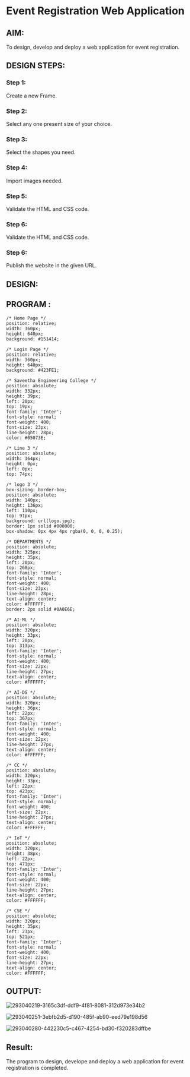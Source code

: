 # Event Registration Web Application

## AIM:
To design, develop and deploy a web application for event registration.

## DESIGN STEPS:

### Step 1:

Create a new Frame.

### Step 2:
Select any one present size of your choice.

### Step 3:
Select the shapes you need.

### Step 4:
Import images needed.

### Step 5:
Validate the HTML and CSS code.

### Step 6:

Validate the HTML and CSS code.

### Step 6:

Publish the website in the given URL.

## DESIGN:

## PROGRAM :

```
/* Home Page */
position: relative;
width: 360px;
height: 640px;
background: #151414;

/* Login Page */
position: relative;
width: 360px;
height: 640px;
background: #423FE1;

/* Saveetha Engineering College */
position: absolute;
width: 332px;
height: 39px;
left: 20px;
top: 19px;
font-family: 'Inter';
font-style: normal;
font-weight: 400;
font-size: 23px;
line-height: 28px;
color: #05073E;

/* Line 3 */
position: absolute;
width: 364px;
height: 0px;
left: 0px;
top: 74px;

/* logo 3 */
box-sizing: border-box;
position: absolute;
width: 140px;
height: 136px;
left: 110px;
top: 91px;
background: url(logo.jpg);
border: 1px solid #000000;
box-shadow: 0px 4px 4px rgba(0, 0, 0, 0.25);

/* DEPARTMENTS */
position: absolute;
width: 325px;
height: 35px;
left: 20px;
top: 268px;
font-family: 'Inter';
font-style: normal;
font-weight: 400;
font-size: 23px;
line-height: 28px;
text-align: center;
color: #FFFFFF;
border: 2px solid #0A0E6E;

/* AI-ML */
position: absolute;
width: 320px;
height: 33px;
left: 20px;
top: 313px;
font-family: 'Inter';
font-style: normal;
font-weight: 400;
font-size: 22px;
line-height: 27px;
text-align: center;
color: #FFFFFF;

/* AI-DS */
position: absolute;
width: 320px;
height: 36px;
left: 22px;
top: 367px;
font-family: 'Inter';
font-style: normal;
font-weight: 400;
font-size: 22px;
line-height: 27px;
text-align: center;
color: #FFFFFF;

/* CC */
position: absolute;
width: 320px;
height: 33px;
left: 22px;
top: 423px;
font-family: 'Inter';
font-style: normal;
font-weight: 400;
font-size: 22px;
line-height: 27px;
text-align: center;
color: #FFFFFF;

/* IoT */
position: absolute;
width: 320px;
height: 38px;
left: 22px;
top: 471px;
font-family: 'Inter';
font-style: normal;
font-weight: 400;
font-size: 22px;
line-height: 27px;
text-align: center;
color: #FFFFFF;

/* CSE */
position: absolute;
width: 320px;
height: 35px;
left: 23px;
top: 521px;
font-family: 'Inter';
font-style: normal;
font-weight: 400;
font-size: 22px;
line-height: 27px;
text-align: center;
color: #FFFFFF;
```


## OUTPUT:
![293040219-3165c3df-ddf9-4f81-8081-312d973e34b2](https://github.com/monishr288/event-registration/assets/147474049/64a27db7-cc41-452d-b246-b5cdeced89c0)

![293040251-3ebfb2d5-d190-485f-ab90-eed79e198d56](https://github.com/monishr288/event-registration/assets/147474049/23637886-05e4-4f10-b571-f2c74284bb0e)

![293040280-442230c5-c467-4254-bd30-f320283dffbe](https://github.com/monishr288/event-registration/assets/147474049/7439721d-b8b1-4de5-8a5c-42d6fe6e206c)


## Result:
The program to design, develope and deploy a web application for event registration is completed.

